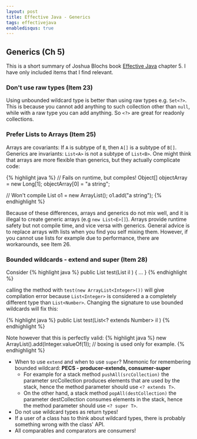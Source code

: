 ```yaml
---
layout: post
title: Effective Java - Generics
tags: effectivejava
enabledisqus: true
---
```


## Generics (Ch 5)
This is a short summary of Joshua Blochs book [Effective Java](https://www.amazon.com/Effective-Java-2nd-Joshua-Bloch/dp/0321356683) chapter 5. I have only included items that I find relevant.

### Don't use raw types (Item 23)
Using unbounded wildcard type is better than using raw types e.g. `Set<?>`. This is because you cannot add anything to such collection other than `null`, while with a raw type you can add anything. So `<?>` are great for readonly collections.

### Prefer Lists to Arrays (Item 25)
Arrays are covariants: If `A` is subtype of `B`, then `A[]` is a subtype of `B[]`. Generics are invariants: `List<A>` is not a subtype of `List<B>`. One might think that arrays are more flexible than generics, but they actually complicate code:

{% highlight java %}
// Fails on runtime, but compiles!
Object[] objectArray = new Long[1];
objectArray[0] = "a string";

// Won't compile
List<Object> o1 = new ArrayList<Long>();
o1.add("a string");
{% endhighlight %}

Because of these differences, arrays and generics do not mix well, and it is illegal to create generic arrays (e.g `new List<E>[]`). Arrays provide runtime safety but not compile time, and vice versa with generics. General advice is to replace arrays with lists when you find you self mixing them. However, if you cannot use lists for example due to performance, there are workarounds, see Item 26.

### Bounded wildcards - extend and super (Item 28)
Consider 
{% highlight java %}
public List<Number> test(List<Number> il ) {
        ...
}
{% endhighlight %}
 
calling the method with `test(new ArrayList<Integer>())` will give compilation error because `List<Integer>` is considered a a completely different type than `List<Number>`. Changing the signature to use bounded wildcards will fix this:
 
{% highlight java %}
public List<Number> test(List<? extends Number> il )
{% endhighlight %}

Note however that this is perfectly valid:
{% highlight java %}
new ArrayList<Number>().add(Integer.valueOf(1)); // boxing is used only for example. 
{% endhighlight %}

* When to use `extend` and when to use `super`? Mnemonic for remembering bounded wildcard: **PECS - producer-extends, consumer-super**
  * For example for a stack method `pushAll(srcCollection)` the parameter srcCollection produces elements that are used by the stack, hence the method parameter should use `<? extends T>`.
  * On the other hand, a stack method `popAll(destCollection)` the parameter destCollection consumes elements in the stack, hence the method parameter should use `<? super T>`.
* Do not use wildcard types as return types!
* If a user of a class has to think about wildcard types, there is probably something wrong with the class' API.
* All comparables and comparators are consumers!



